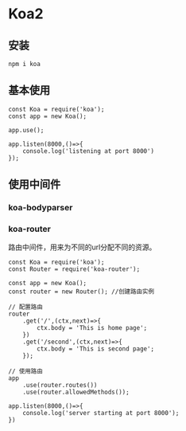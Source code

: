 # Koa2
## 安装
```
npm i koa
```
## 基本使用
```
const Koa = require('koa');
const app = new Koa();

app.use();

app.listen(8000,()=>{
    console.log('listening at port 8000')
});
```

## 使用中间件
### koa-bodyparser


### koa-router
路由中间件，用来为不同的url分配不同的资源。
```
const Koa = require('koa');
const Router = require('koa-router');

const app = new Koa();
const router = new Router(); //创建路由实例

// 配置路由
router
    .get('/',(ctx,next)=>{
        ctx.body = 'This is home page';
    })
    .get('/second',(ctx,next)=>{
        ctx.body = 'This is second page';
    });

// 使用路由
app
    .use(router.routes())
    .use(router.allowedMethods());

app.listen(8000,()=>{
    console.log('server starting at port 8000');
})
```
